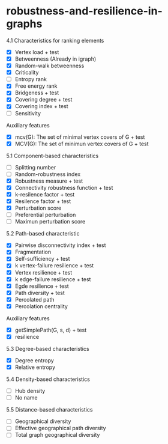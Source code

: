 # robustness-and-resilience-in-graphs

4.1 Characteristics for ranking elements

- [x] Vertex load + test
- [x] Betweenness (Already in igraph)
- [x] Random-walk betweenness
- [x] Criticality
- [ ] Entropy rank
- [x] Free energy rank
- [x] Bridgeness + test
- [x] Covering degree + test
- [x] Covering index + test
- [ ] Sensitivity

Auxiliary features
- [x] mcv(G): The set of minimal vertex covers of G + test
- [x] MCV(G): The set of minimun vertex covers of G + test

5.1 Component-based characteristics

- [ ] Splitting number
- [ ] Random-robustness index
- [x] Robustness measure + test
- [x] Connectivity robustness function + test
- [x] k-resilence factor + test
- [x] Resilence factor + test
- [x] Perturbation score
- [ ] Preferential perturbation
- [ ] Maximun perturbation score

5.2 Path-based characteristic
- [x] Pairwise disconnectivity index + test
- [x] Fragmentation
- [x] Self-sufficiency + test
- [x] k vertex-failure resilience + test
- [x] Vertex resilience + test
- [x] k edge-failure resilience + test
- [x] Egde resilience + test
- [x] Path diversity + test
- [x] Percolated path
- [x] Percolation centrality

Auxiliary features
- [x] getSimplePath(G, s, d) + test
- [x] resilience

5.3 Degree-based characteristics
- [x] Degree entropy
- [x] Relative entropy

5.4 Density-based characteristics
- [ ] Hub density
- [ ] No name

5.5 Distance-based characteristics
- [ ] Geographical diversity
- [ ] Effective geographical path diversity
- [ ] Total graph geographical diversity